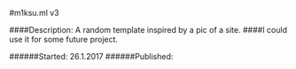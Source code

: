#m1ksu.ml v3

####Description: A random template inspired by a pic of a site.
####I could use it for some future project.

######Started: 26.1.2017
######Published:
